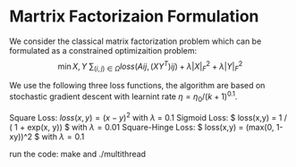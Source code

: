 # Martrix Factorizaion Formulation

We consider the classical matrix factorization problem which can be formulated as a constrained optimizaition problem:
$$
\min{X,Y} \ \sum_{(i,j)\in \Omega} loss(A{ij}, (XY^T){ij}) + \lambda | X|_F^2 + \lambda | Y|_F^2
$$

We use the following three loss functions, the algorithm are based on stochastic gradient descent with learnint rate $\eta = \eta_0 / (k + 1)^{0.1}$.

Square Loss: $loss(x,y) = (x - y)^2$ with $\lambda$ = 0.1
Sigmoid Loss: $ loss(x,y) = 1 / ( 1 + exp(x, y)) $ with $\lambda = 0.01$ 
Square-Hinge Loss: $ loss(x,y) = (max(0, 1-xy))^2 $ with $\lambda = 0.1$ 



run the code:
make and ./multithread